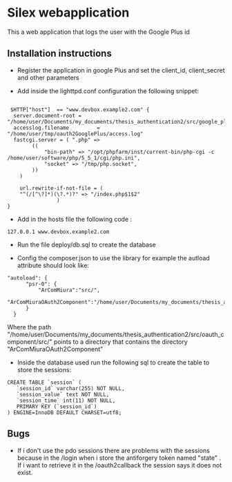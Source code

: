 Silex webapplication
=============================

This a web application that logs the user
with the Google Plus id

Installation instructions
----------------------------------

 * Register the application in google Plus and set 
   the client_id, client_secret and other parameters


 * Add inside the lighttpd.conf configuration
 the following snippet:

```
 
 $HTTP["host"]  == "www.devbox.example2.com" {
  server.document-root = "/home/user/Documents/my_documents/thesis_authentication2/src/google_plus_example/web"
  accesslog.filename         = "/home/user/tmp/oauth2GooglePlus/access.log"
  fastcgi.server = ( ".php" =>
        ((
            "bin-path" => "/opt/phpfarm/inst/current-bin/php-cgi -c /home/user/software/php/5_5_1/cgi/php.ini",
            "socket" => "/tmp/php.socket",
        ))
    )

    url.rewrite-if-not-file = (
    "^(/[^\?]*)(\?.*)?" => "/index.php$1$2"
                )
}

 ```
 

  * Add in the hosts file the following code :

```
127.0.0.1 www.devbox.example2.com
```

  * Run the file deploy/db.sql to create the database

  * Config the composer.json to use the library for example the autload
    attribute should look like:
  
  ```
  "autoload": {
        "psr-0": {
            "ArComMiura":"src/",
            "ArComMiuraOAuth2Component":"/home/user/Documents/my_documents/thesis_authentication2/src/oauth_component/src/"
        }
    }
  ```
  Where the path "/home/user/Documents/my_documents/thesis_authentication2/src/oauth_component/src/"
  points to a directory that contains the directory "ArComMiuraOAuth2Component" 

 * Inside the database used run the following sql 
 to create the table to store the sessions:

 ```
 CREATE TABLE `session` (
    `session_id` varchar(255) NOT NULL,
    `session_value` text NOT NULL,
    `session_time` int(11) NOT NULL,
    PRIMARY KEY (`session_id`)
) ENGINE=InnoDB DEFAULT CHARSET=utf8;
 ```

Bugs
----------------------------------

 * If i don't use the pdo sessions there are problems 
  with the sessions because in the  /login when i store
  the antiforgery token named "state" . If i want
  to retrieve it in the /oauth2callback the session
  says it does not exist.
  
